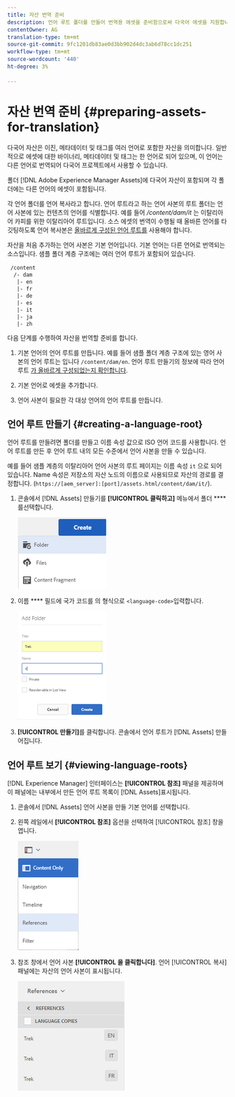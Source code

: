 ```yaml
---
title: 자산 번역 준비
description: 언어 루트 폴더를 만들어 번역용 에셋을 준비함으로써 다국어 에셋을 지원합니다.
contentOwner: AG
translation-type: tm+mt
source-git-commit: 9fc1201db83ae0d3bb902d4dc3ab6d78cc1dc251
workflow-type: tm+mt
source-wordcount: '440'
ht-degree: 3%

---
```



# 자산 번역 준비 {#preparing-assets-for-translation}

다국어 자산은 이진, 메타데이터 및 태그를 여러 언어로 포함한 자산을 의미합니다. 일반적으로 에셋에 대한 바이너리, 메타데이터 및 태그는 한 언어로 되어 있으며, 이 언어는 다른 언어로 번역되어 다국어 프로젝트에서 사용할 수 있습니다.

폴더 [!DNL Adobe Experience Manager Assets]에 다국어 자산이 포함되며 각 폴더에는 다른 언어의 에셋이 포함됩니다.

각 언어 폴더를 언어 복사라고 합니다. 언어 루트라고 하는 언어 사본의 루트 폴더는 언어 사본에 있는 컨텐츠의 언어를 식별합니다. 예를 들어 */content/dam/it* 는 이탈리아어 카피를 위한 이탈리아어 루트입니다. 소스 에셋의 번역이 수행될 때 올바른 언어를 타깃팅하도록 언어 복사본은 [올바르게 구성된 언어 루트를](preparing-assets-for-translation.md#creating-a-language-root) 사용해야 합니다.

자산을 처음 추가하는 언어 사본은 기본 언어입니다. 기본 언어는 다른 언어로 번역되는 소스입니다. 샘플 폴더 계층 구조에는 여러 언어 루트가 포함되어 있습니다.

```
 /content
  /- dam
   |- en
   |- fr
   |- de
   |- es
   |- it
   |- ja
   |- zh
```

다음 단계를 수행하여 자산을 번역할 준비를 합니다.

1. 기본 언어의 언어 루트를 만듭니다. 예를 들어 샘플 폴더 계층 구조에 있는 영어 사본의 언어 루트는 입니다 `/content/dam/en`. 언어 루트 만들기의 정보에 따라 언어 루트 [가 올바르게 구성되었는지 확인합니다](preparing-assets-for-translation.md#creating-a-language-root).

1. 기본 언어로 에셋을 추가합니다.
1. 언어 사본이 필요한 각 대상 언어의 언어 루트를 만듭니다.

## 언어 루트 만들기 {#creating-a-language-root}

언어 루트를 만들려면 폴더를 만들고 이름 속성 값으로 ISO 언어 코드를 사용합니다. 언어 루트를 만든 후 언어 루트 내의 모든 수준에서 언어 사본을 만들 수 있습니다.

예를 들어 샘플 계층의 이탈리아어 언어 사본의 루트 페이지는 이름 속성 `it` 으로 되어 있습니다. Name 속성은 저장소의 자산 노드의 이름으로 사용되므로 자산의 경로를 결정합니다. (`https://[aem_server]:[port]/assets.html/content/dam/it/`).

1. 콘솔에서 [!DNL Assets] 만들기를 **[!UICONTROL 클릭하고]** 메뉴에서 폴더 **** 를선택합니다.

   ![폴더 만들기](assets/Create-folder.png)

1. 이름 **** 필드에 국가 코드를 의 형식으로 `<language-code>`입력합니다.

   ![폴더에 언어 코드 추가](assets/Add-language-code-in-folder.png)

1. **[!UICONTROL 만들기]**&#x200B;를 클릭합니다. 콘솔에서 언어 루트가 [!DNL Assets] 만들어집니다.

## 언어 루트 보기 {#viewing-language-roots}

[!DNL Experience Manager] 인터페이스는 **[!UICONTROL 참조]** 패널을 제공하며 이 패널에는 내부에서 만든 언어 루트 목록이 [!DNL Assets]표시됩니다.

1. 콘솔에서 [!DNL Assets] 언어 사본을 만들 기본 언어를 선택합니다.
1. 왼쪽 레일에서 **[!UICONTROL 참조]** 옵션을 선택하여 [!UICONTROL 참조] 창을 엽니다.

   ![chlimage_1-122](assets/chlimage_1-122.png)

1. 참조 창에서 언어 사본 **[!UICONTROL 을 클릭합니다]**. 언어 [!UICONTROL 복사] 패널에는 자산의 언어 사본이 표시됩니다.

   ![언어 복사](assets/lang-copy2.png)
